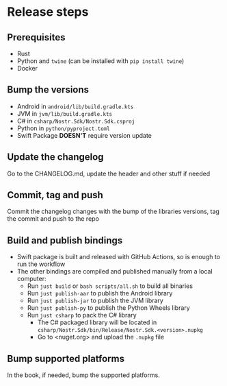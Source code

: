 # Release steps

## Prerequisites

- Rust
- Python and `twine` (can be installed with `pip install twine`)
- Docker

## Bump the versions

- Android in `android/lib/build.gradle.kts`
- JVM in `jvm/lib/build.gradle.kts`
- C# in `csharp/Nostr.Sdk/Nostr.Sdk.csproj`
- Python in `python/pyproject.toml`
- Swift Package **DOESN'T** require version update

## Update the changelog

Go to the CHANGELOG.md, update the header and other stuff if needed

## Commit, tag and push

Commit the changelog changes with the bump of the libraries versions, tag the commit and push to the repo

## Build and publish bindings

- Swift package is built and released with GitHub Actions, so is enough to run the workflow
- The other bindings are compiled and published manually from a local computer:
    - Run `just build` or `bash scripts/all.sh` to build all binaries
    - Run `just publish-aar` to publish the Android library
    - Run `just publish-jar` to publish the JVM library   
    - Run `just publish-py` to publish the Python Wheels library
    - Run `just csharp` to pack the C# library
        - The C# packaged library will be located in `csharp/Nostr.Sdk/bin/Release/Nostr.Sdk.<version>.nupkg`
        - Go to <nuget.org> and upload the `.nupkg` file

## Bump supported platforms

In the book, if needed, bump the supported platforms.
